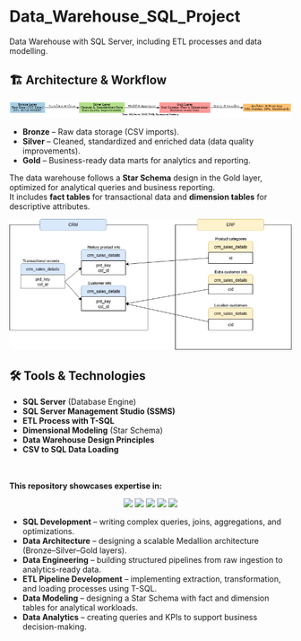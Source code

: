 # Data_Warehouse_SQL_Project
Data Warehouse with SQL Server, including ETL processes and data modelling.

## 🏗 Architecture & Workflow
![Medallion Architecture](https://github.com/Gunelhasan/Data_Warehouse_SQL_Project/blob/main/data_warehouse_medallion.png?raw=true)

- **Bronze** – Raw data storage (CSV imports).
- **Silver** – Cleaned, standardized and enriched data (data quality improvements).
- **Gold** – Business-ready data marts for analytics and reporting.

The data warehouse follows a **Star Schema** design in the Gold layer, optimized for analytical queries and business reporting.  
It includes **fact tables** for transactional data and **dimension tables** for descriptive attributes.

![Data Model](https://github.com/Gunelhasan/Data_Warehouse_SQL_Project/blob/main/data_modelling.jpg)

## 🛠 Tools & Technologies
- **SQL Server** (Database Engine)
- **SQL Server Management Studio (SSMS)**
- **ETL Process with T-SQL**
- **Dimensional Modeling** (Star Schema)
- **Data Warehouse Design Principles**
- **CSV to SQL Data Loading**
  
<br><br>
  **This repository showcases expertise in:**
  <p align="center">
  <img src="https://img.shields.io/badge/SQL%20Development-00758F?style=for-the-badge&logo=Microsoft-SQL-Server&logoColor=white">
  <img src="https://img.shields.io/badge/Data%20Architecture-4B8BBE?style=for-the-badge&logo=databricks&logoColor=white">
  <img src="https://img.shields.io/badge/ETL%20Pipelines-F7931E?style=for-the-badge&logo=apache-airflow&logoColor=white">
  <img src="https://img.shields.io/badge/Data%20Modeling-006272?style=for-the-badge&logo=databricks&logoColor=white">
  <img src="https://img.shields.io/badge/Data%20Analytics-FF6F00?style=for-the-badge&logo=Power-BI&logoColor=white">
</p>


- **SQL Development** – writing complex queries, joins, aggregations, and optimizations.
- **Data Architecture** – designing a scalable Medallion architecture (Bronze–Silver–Gold layers).
- **Data Engineering** – building structured pipelines from raw ingestion to analytics-ready data.
- **ETL Pipeline Development** – implementing extraction, transformation, and loading processes using T-SQL.
- **Data Modeling** – designing a Star Schema with fact and dimension tables for analytical workloads.
- **Data Analytics** – creating queries and KPIs to support business decision-making.
